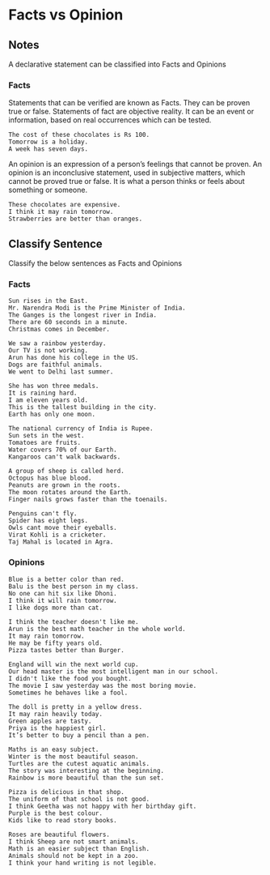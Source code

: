 # Facts vs Opinion

## Notes

A declarative statement can be classified into Facts and Opinions

### Facts

Statements that can be verified are known as Facts. They can be proven true or
false. Statements of fact are objective reality. It can be an event or
information, based on real occurrences which can be tested.

```
The cost of these chocolates is Rs 100.
Tomorrow is a holiday.
A week has seven days.
```

An opinion is an expression of a person’s feelings that cannot be proven. An
opinion is an inconclusive statement, used in subjective matters, which cannot
be proved true or false. It is what a person thinks or feels about something or
someone.

```
These chocolates are expensive.
I think it may rain tomorrow.
Strawberries are better than oranges.
```

## Classify Sentence

Classify the below sentences as Facts and Opinions

### Facts

```
Sun rises in the East.
Mr. Narendra Modi is the Prime Minister of India.
The Ganges is the longest river in India.
There are 60 seconds in a minute.
Christmas comes in December.

We saw a rainbow yesterday.
Our TV is not working.
Arun has done his college in the US.
Dogs are faithful animals.
We went to Delhi last summer.

She has won three medals.
It is raining hard.
I am eleven years old.
This is the tallest building in the city.
Earth has only one moon.

The national currency of India is Rupee.
Sun sets in the west.
Tomatoes are fruits.
Water covers 70% of our Earth.
Kangaroos can't walk backwards.

A group of sheep is called herd.
Octopus has blue blood.
Peanuts are grown in the roots.
The moon rotates around the Earth.
Finger nails grows faster than the toenails.

Penguins can't fly.
Spider has eight legs.
Owls cant move their eyeballs.
Virat Kohli is a cricketer.
Taj Mahal is located in Agra.
```

### Opinions

```
Blue is a better color than red.
Balu is the best person in my class.
No one can hit six like Dhoni.
I think it will rain tomorrow.
I like dogs more than cat.

I think the teacher doesn't like me.
Arun is the best math teacher in the whole world.
It may rain tomorrow.
He may be fifty years old.
Pizza tastes better than Burger.

England will win the next world cup.
Our head master is the most intelligent man in our school.
I didn't like the food you bought.
The movie I saw yesterday was the most boring movie.
Sometimes he behaves like a fool.

The doll is pretty in a yellow dress.
It may rain heavily today.
Green apples are tasty.
Priya is the happiest girl.
It’s better to buy a pencil than a pen.

Maths is an easy subject.
Winter is the most beautiful season.
Turtles are the cutest aquatic animals.
The story was interesting at the beginning.
Rainbow is more beautiful than the sun set.

Pizza is delicious in that shop.
The uniform of that school is not good.
I think Geetha was not happy with her birthday gift.
Purple is the best colour.
Kids like to read story books.

Roses are beautiful flowers.
I think Sheep are not smart animals.
Math is an easier subject than English.
Animals should not be kept in a zoo.
I think your hand writing is not legible.
```
